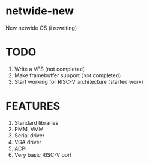 # netwide-new
New netwide OS (i rewriting)

# TODO
1. Write a VFS (not completed)
2. Make framebuffer support (not completed)
3. Start working for RISC-V architecture (started work)

# FEATURES
1. Standard libraries
2. PMM, VMM
3. Serial driver
4. VGA driver
5. ACPI
6. Very basic RISC-V port
